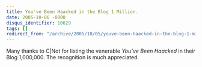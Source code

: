 ```yaml
---
title: You've Been Haacked in the Blog 1 Million.
date: 2005-10-06 -0800
disqus_identifier: 10629
tags: []
redirect_from: "/archive/2005/10/05/youve-been-haacked-in-the-blog-1-million.aspx/"
---
```


Many thanks to C|Not for listing the venerable *You’ve Been Haacked* in
their Blog 1,000,000. The recognition is much appreciated.

